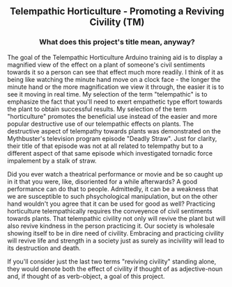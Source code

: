 ##  <p align="center">Telempathic Horticulture - Promoting a Reviving Civility (TM)
###  <p align="center">What does this project's title mean, anyway?

The goal of the Telempathic Horticulture Arduino training aid is to display a magnified view of the effect on a plant of someone's civil sentiments towards it so a person can see that effect much more readily.  I think of it as being like watching the minute hand move on a clock face - the longer the minute hand or the more magnification we view it through, the easier it is to see it moving in real time.  My selection of the term "telempathic" is to emphasize the fact that you'll need to exert empathetic type effort towards the plant to obtain successful results.  My selection of the term "horticulture" promotes the beneficial use instead of the easier and more popular destructive use of our telempathic effects on plants.  The destructive aspect of telempathy towards plants was demonstrated on the Mythbuster's television program episode "Deadly Straw".  Just for clarity, their title of that episode was not at all related to telempathy but to a different aspect of that same episode which investigated tornadic force impalement by a stalk of straw.

Did you ever watch a theatrical performance or movie and be so caught up in it that you were, like, disoriented for a while afterwards?  A good performance can do that to people.  Admittedly, it can be a weakness that we are susceptible to such phsychological manipulation, but on the other hand wouldn't you agree that it can be used for good as well?  Practicing horticulture telempathically requires the conveyence of civil sentiments towards plants.  That telempathic civility not only will revive the plant but will also revive kindness in the person practicing it.  Our society is wholesale showing itself to be in dire need of civility.  Embracing and practicing civility will revive life and strength in a society just as surely as incivility will lead to its destruction and death.

If you'll consider just the last two terms "reviving civility" standing alone, they would denote both the effect of civility if thought of as adjective-noun and, if thought of as verb-object, a goal of this project.
